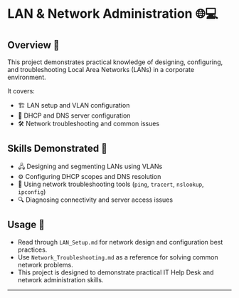 # LAN & Network Administration 🌐💻

## Overview 📝
This project demonstrates practical knowledge of designing, configuring, and troubleshooting Local Area Networks (LANs) in a corporate environment.

It covers:
- 🏗️ LAN setup and VLAN configuration  
- 📡 DHCP and DNS server configuration  
- 🛠️ Network troubleshooting and common issues

## Skills Demonstrated 🎯
- 🖧 Designing and segmenting LANs using VLANs  
- ⚙️ Configuring DHCP scopes and DNS resolution  
- 🧰 Using network troubleshooting tools (`ping`, `tracert`, `nslookup`, `ipconfig`)  
- 🔍 Diagnosing connectivity and server access issues

## Usage 🚀
- Read through `LAN_Setup.md` for network design and configuration best practices.  
- Use `Network_Troubleshooting.md` as a reference for solving common network problems.  
- This project is designed to demonstrate practical IT Help Desk and network administration skills.

---

